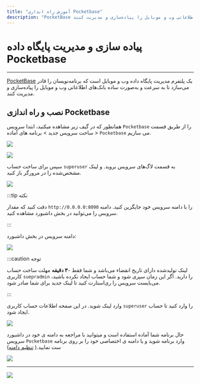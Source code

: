 ```yaml
---
title: "آموزش راه اندازی Pocketbase"
description: "PocketBase یک پلتفرم مدیریت پایگاه داده وب و موبایل است که برنامه‌نویسان را قادر می‌سازد تا به سرعت و به‌صورت ساده بانک‌های اطلاعاتی وب و موبایل را پیاده‌سازی و مدیریت کنند."
---
```


# پیاده سازی و مدیریت پایگاه داده Pocketbase
---

[PocketBase](https://chabokan.net/services/pocketbase/) یک پلتفرم مدیریت پایگاه داده وب و موبایل است که برنامه‌نویسان را قادر می‌سازد تا به سرعت و به‌صورت ساده بانک‌های اطلاعاتی وب و موبایل را پیاده‌سازی و مدیریت کنند.

## نصب و راه اندازی Pocketbase

همانطور که در گیف زیر مشاهده میکنید، ابتدا سرویس `Pocketbase` را از طریق قسمت ساخت سرویس جدید > برنامه های آماده > `Pocketbase` می سازیم.

![](https://s1.chabokan.net/docs/gifs/pocketbase-install.gif)

![](https://s1.chabokan.net/docs/images/pocketbase-platform-docs-1.jpg)

سپس برای ساخت حساب `superuser` به قسمت لاگ‌های سرویس بروید. و لینک مشخص‌شده را در مرورگر باز کنید.

![](pcketbase-docs-01.png)


:::tip نکته

دقت کنید که مقدار `http://0.0.0.0:8090` را با دامنه سرویس خود جایگزین کنید. دامنه سرویس را می‌توانید در بخش داشبورد مشاهده کنید.

:::

دامنه سرویس در بخش داشبورد:

![](https://s1.chabokan.net/docs/images/pocketbase-platform-docs-2.jpg)

:::caution توجه

لینک تولیدشده دارای تاریخ انقضاء می‌باشد و شما فقط **۳۰ دقیقه** مهلت ساخت حساب کاربری `suepradmin` را دارید. اگر این زمان سپری شود و شما حساب ایجاد نکرده باشید، می‌بایست سرویس را ری‌استارت کنید تا لینک جدید برای شما صادر شود.

:::

وارد لینک شوید. در این صفحه اطلاعات حساب کاربری `superuser` را وارد کنید تا حساب ایجاد شود.

![](https://s1.chabokan.net/docs/images/packet_2.jpg)

حال برنامه شما آماده استفاده است و میتوانید با مراجعه به دامنه ی خود در داشبورد سرویس `Pocketbase` وارد برنامه شوید و یا دامنه ی اختصاصی خود را بر روی برنامه ست نمایید.( [تنظیم دامنه](https://docs.chabokan.net/features/domains/))

![](https://s1.chabokan.net/docs/images/packet_3.jpg)

---
<a href="https://hub.chabokan.net/fa/services/create/pocketbase" ><img src="https://s1.chabokan.net/docs/images/pocketbase-banner.png" /></a>